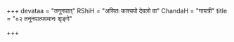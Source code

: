 +++
devataa = "तनूनपात्"
RShiH = "असितः काश्यपो देवलो वा"
ChandaH = "गायत्री"
title = "०२ तनूनपात्पवमानः शृङ्गे"

+++
